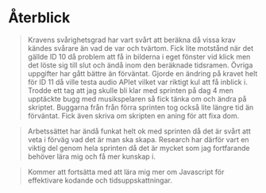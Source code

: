 Återblick
=========

> Kravens svårighetsgrad har vart svårt att beräkna då vissa krav kändes svårare än vad de var och tvärtom. Fick lite 
> motstånd när det gällde ID 10 då problem att få in bilderna i eget fönster vid klick men det löste sig till slut och 
> ändå inom den beräknade tidsramen. Övriga uppgifter har gått bättre än förväntat. Gjorde en ändring på kravet helt för 
> ID 11 då ville testa audio APIet vilket var riktigt kul att få inblick i. Trodde ett tag att jag skulle bli
> klar med sprinten på dag 4 men upptäckte bugg med musikspelaren så fick tänka om och ändra på skriptet. Buggarna från 
> från förra sprinten tog också lite längre tid än förväntat. Fick även skriva om skripten en aning för att fixa dom.

> Arbetssättet har ändå funkat helt ok med sprinten då det är svårt att veta i förväg vad det är man ska skapa. Research
> har därför vart en viktig del genom hela sprinten då det är mycket som jag fortfarande behöver lära mig och få mer 
> kunskap i.

> Kommer att fortsätta med att lära mig mer om Javascript för effektivare kodande och tidsuppskattningar. 
